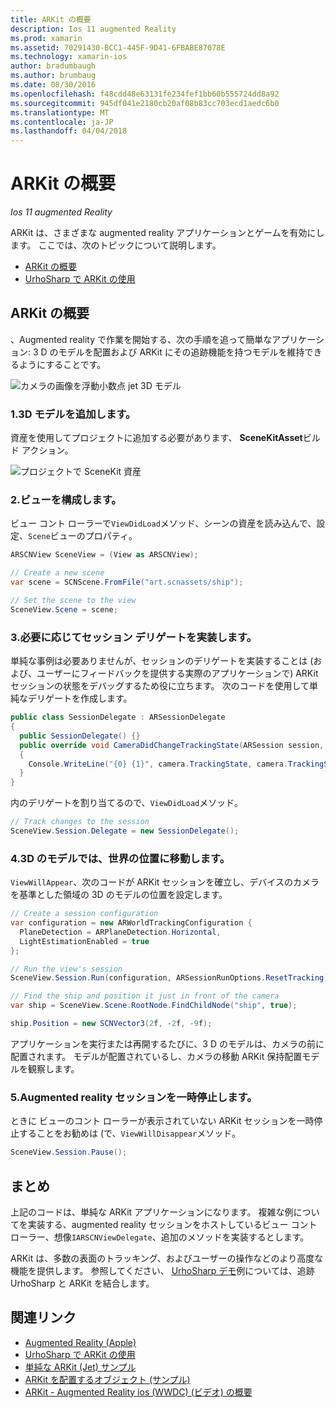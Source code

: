```yaml
---
title: ARKit の概要
description: Ios 11 augmented Reality
ms.prod: xamarin
ms.assetid: 70291430-BCC1-445F-9D41-6FBABE87078E
ms.technology: xamarin-ios
author: bradumbaugh
ms.author: brumbaug
ms.date: 08/30/2016
ms.openlocfilehash: f48cdd48e63131fe234fef1bb60b555724dd8a92
ms.sourcegitcommit: 945df041e2180cb20af08b83cc703ecd1aedc6b0
ms.translationtype: MT
ms.contentlocale: ja-JP
ms.lasthandoff: 04/04/2018
---
```

# <a name="introduction-to-arkit"></a>ARKit の概要

_Ios 11 augmented Reality_

ARKit は、さまざまな augmented reality アプリケーションとゲームを有効にします。 ここでは、次のトピックについて説明します。

- [ARKit の概要](#gettingstarted)
- [UrhoSharp で ARKit の使用](urhosharp.md)

<a name="gettingstarted" />

## <a name="getting-started-with-arkit"></a>ARKit の概要

、Augmented reality で作業を開始する、次の手順を追って簡単なアプリケーション: 3 D のモデルを配置および ARKit にその追跡機能を持つモデルを維持できるようにすることです。

![カメラの画像を浮動小数点 jet 3D モデル](images/jet-sml.png)

### <a name="1-add-a-3d-model"></a>1.3D モデルを追加します。

資産を使用してプロジェクトに追加する必要があります、 **SceneKitAsset**ビルド アクション。

![プロジェクトで SceneKit 資産](images/scene-assets.png)


### <a name="2-configure-the-view"></a>2.ビューを構成します。

ビュー コント ローラーで`ViewDidLoad`メソッド、シーンの資産を読み込んで、設定、`Scene`ビューのプロパティ。

```csharp
ARSCNView SceneView = (View as ARSCNView);

// Create a new scene
var scene = SCNScene.FromFile("art.scnassets/ship");

// Set the scene to the view
SceneView.Scene = scene;
```

### <a name="3-optionally-implement-a-session-delegate"></a>3.必要に応じてセッション デリゲートを実装します。

単純な事例は必要ありませんが、セッションのデリゲートを実装することは (および、ユーザーにフィードバックを提供する実際のアプリケーションで) ARKit セッションの状態をデバッグするため役に立ちます。 次のコードを使用して単純なデリゲートを作成します。

```csharp
public class SessionDelegate : ARSessionDelegate
{
  public SessionDelegate() {}
  public override void CameraDidChangeTrackingState(ARSession session, ARCamera camera)
  {
    Console.WriteLine("{0} {1}", camera.TrackingState, camera.TrackingStateReason);
  }
}
```

内のデリゲートを割り当てるので、`ViewDidLoad`メソッド。

```csharp
// Track changes to the session
SceneView.Session.Delegate = new SessionDelegate();
```

### <a name="4-position-the-3d-model-in-the-world"></a>4.3D のモデルでは、世界の位置に移動します。

`ViewWillAppear`、次のコードが ARKit セッションを確立し、デバイスのカメラを基準とした領域の 3D のモデルの位置を設定します。

```csharp
// Create a session configuration
var configuration = new ARWorldTrackingConfiguration {
  PlaneDetection = ARPlaneDetection.Horizontal,
  LightEstimationEnabled = true
};

// Run the view's session
SceneView.Session.Run(configuration, ARSessionRunOptions.ResetTracking);

// Find the ship and position it just in front of the camera
var ship = SceneView.Scene.RootNode.FindChildNode("ship", true);

ship.Position = new SCNVector3(2f, -2f, -9f);
```

アプリケーションを実行または再開するたびに、3 D のモデルは、カメラの前に配置されます。 モデルが配置されているし、カメラの移動 ARKit 保持配置モデルを観察します。

### <a name="5-pause-the-augmented-reality-session"></a>5.Augmented reality セッションを一時停止します。

ときに ビューのコント ローラーが表示されていない ARKit セッションを一時停止することをお勧めは (で、`ViewWillDisappear`メソッド。

```csharp
SceneView.Session.Pause();
```

## <a name="summary"></a>まとめ

上記のコードは、単純な ARKit アプリケーションになります。 複雑な例についてを実装する、augmented reality セッションをホストしているビュー コント ローラー、想像`IARSCNViewDelegate`、追加のメソッドを実装するとします。

ARKit は、多数の表面のトラッキング、およびユーザーの操作などのより高度な機能を提供します。 参照してください、 [UrhoSharp デモ](urhosharp.md)例については、追跡 UrhoSharp と ARKit を結合します。


## <a name="related-links"></a>関連リンク

- [Augmented Reality (Apple)](https://developer.apple.com/arkit/)
- [UrhoSharp で ARKit の使用](urhosharp.md)
- [単純な ARKit (Jet) サンプル](https://developer.xamarin.com/samples/monotouch/ios11/ARKitSample/)
- [ARKit を配置するオブジェクト (サンプル)](https://developer.xamarin.com/samples/monotouch/ios11/ARKitPlacingObjects/)
- [ARKit - Augmented Reality ios (WWDC) (ビデオ) の概要](https://developer.apple.com/videos/play/wwdc2017/602/)
